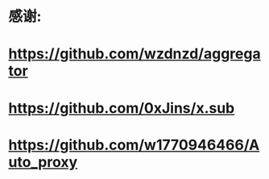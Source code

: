 # 感谢:
# https://github.com/wzdnzd/aggregator
# https://github.com/0xJins/x.sub
# https://github.com/w1770946466/Auto_proxy

